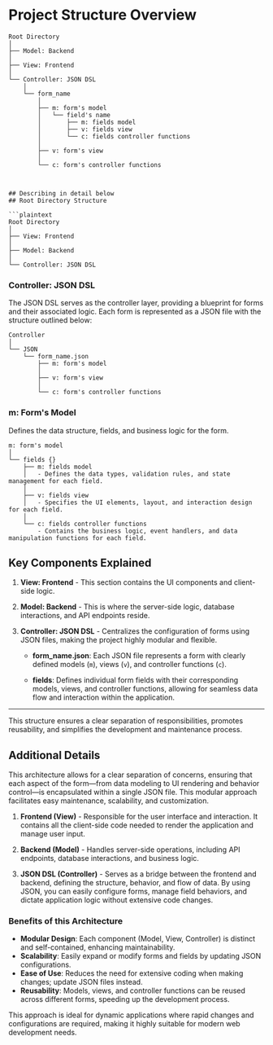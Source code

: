 # Project Structure Overview

```plaintext
Root Directory
│
├── Model: Backend
│
├── View: Frontend
│
└── Controller: JSON DSL
    │
    └── form_name
        │
        ├── m: form's model
        │   └── field's name
        │       ├── m: fields model
        │       ├── v: fields view
        │       └── c: fields controller functions
        │
        ├── v: form's view
        │
        └── c: form's controller functions



## Describing in detail below
## Root Directory Structure

```plaintext
Root Directory
│
├── View: Frontend
│   
├── Model: Backend
│   
└── Controller: JSON DSL
```

### Controller: JSON DSL

The JSON DSL serves as the controller layer, providing a blueprint for forms and their associated logic. Each form is represented as a JSON file with the structure outlined below:

```plaintext
Controller
│
└── JSON
    └── form_name.json
        ├── m: form's model
        │
        ├── v: form's view
        │
        └── c: form's controller functions
```

### m: Form's Model

Defines the data structure, fields, and business logic for the form.

```plaintext
m: form's model
│
└── fields {}
    ├── m: fields model
    │   - Defines the data types, validation rules, and state management for each field.
    │
    ├── v: fields view
    │   - Specifies the UI elements, layout, and interaction design for each field.
    │
    └── c: fields controller functions
        - Contains the business logic, event handlers, and data manipulation functions for each field.
```

## Key Components Explained

1. **View: Frontend** - This section contains the UI components and client-side logic.
   
2. **Model: Backend** - This is where the server-side logic, database interactions, and API endpoints reside.

3. **Controller: JSON DSL** - Centralizes the configuration of forms using JSON files, making the project highly modular and flexible.

    - **form_name.json**: Each JSON file represents a form with clearly defined models (`m`), views (`v`), and controller functions (`c`).

    - **fields**: Defines individual form fields with their corresponding models, views, and controller functions, allowing for seamless data flow and interaction within the application.

---

This structure ensures a clear separation of responsibilities, promotes reusability, and simplifies the development and maintenance process.

## Additional Details

This architecture allows for a clear separation of concerns, ensuring that each aspect of the form—from data modeling to UI rendering and behavior control—is encapsulated within a single JSON file. This modular approach facilitates easy maintenance, scalability, and customization.

1. **Frontend (View)** - Responsible for the user interface and interaction. It contains all the client-side code needed to render the application and manage user input.
   
2. **Backend (Model)** - Handles server-side operations, including API endpoints, database interactions, and business logic.

3. **JSON DSL (Controller)** - Serves as a bridge between the frontend and backend, defining the structure, behavior, and flow of data. By using JSON, you can easily configure forms, manage field behaviors, and dictate application logic without extensive code changes.

### Benefits of this Architecture

- **Modular Design**: Each component (Model, View, Controller) is distinct and self-contained, enhancing maintainability.
- **Scalability**: Easily expand or modify forms and fields by updating JSON configurations.
- **Ease of Use**: Reduces the need for extensive coding when making changes; update JSON files instead.
- **Reusability**: Models, views, and controller functions can be reused across different forms, speeding up the development process.

This approach is ideal for dynamic applications where rapid changes and configurations are required, making it highly suitable for modern web development needs.

